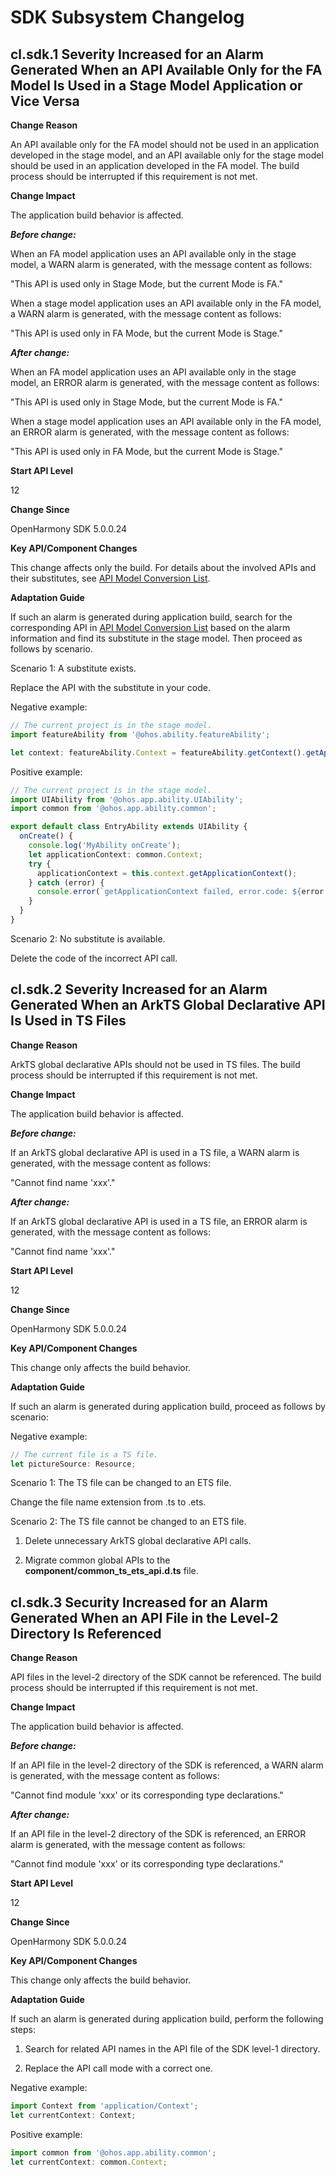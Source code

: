# SDK Subsystem Changelog

## cl.sdk.1 Severity Increased for an Alarm Generated When an API Available Only for the FA Model Is Used in a Stage Model Application or Vice Versa

**Change Reason**

An API available only for the FA model should not be used in an application developed in the stage model, and an API available only for the stage model should be used in an application developed in the FA model. The build process should be interrupted if this requirement is not met.

**Change Impact**

The application build behavior is affected.

***Before change:***

When an FA model application uses an API available only in the stage model, a WARN alarm is generated, with the message content as follows:

"This API is used only in Stage Mode, but the current Mode is FA."

When a stage model application uses an API available only in the FA model, a WARN alarm is generated, with the message content as follows:

"This API is used only in FA Mode, but the current Mode is Stage."

***After change:***

When an FA model application uses an API available only in the stage model, an ERROR alarm is generated, with the message content as follows:

"This API is used only in Stage Mode, but the current Mode is FA."

When a stage model application uses an API available only in the FA model, an ERROR alarm is generated, with the message content as follows:

"This API is used only in FA Mode, but the current Mode is Stage."

**Start API Level**

12

**Change Since**

OpenHarmony SDK 5.0.0.24

**Key API/Component Changes**

This change affects only the build. For details about the involved APIs and their substitutes, see [API Model Conversion List](./api-model-switch.md).

**Adaptation Guide**

If such an alarm is generated during application build, search for the corresponding API in [API Model Conversion List](./api-model-switch.md) based on the alarm information and find its substitute in the stage model. Then proceed as follows by scenario.

Scenario 1: A substitute exists.

Replace the API with the substitute in your code.

Negative example:
```ts
// The current project is in the stage model.
import featureAbility from '@ohos.ability.featureAbility';

let context: featureAbility.Context = featureAbility.getContext().getApplicationContext();
```

Positive example:
```ts
// The current project is in the stage model.
import UIAbility from '@ohos.app.ability.UIAbility';
import common from '@ohos.app.ability.common';

export default class EntryAbility extends UIAbility {
  onCreate() {
    console.log('MyAbility onCreate');
    let applicationContext: common.Context;
    try {
      applicationContext = this.context.getApplicationContext();
    } catch (error) {
      console.error(`getApplicationContext failed, error.code: ${error.code}, error.message: ${error.message}`);
    }
  }
}
```

Scenario 2: No substitute is available.

Delete the code of the incorrect API call.


## cl.sdk.2 Severity Increased for an Alarm Generated When an ArkTS Global Declarative API Is Used in TS Files

**Change Reason**

ArkTS global declarative APIs should not be used in TS files. The build process should be interrupted if this requirement is not met.

**Change Impact**

The application build behavior is affected.

***Before change:***

If an ArkTS global declarative API is used in a TS file, a WARN alarm is generated, with the message content as follows:

"Cannot find name 'xxx'."

***After change:***

If an ArkTS global declarative API is used in a TS file, an ERROR alarm is generated, with the message content as follows:

"Cannot find name 'xxx'."

**Start API Level**

12

**Change Since**

OpenHarmony SDK 5.0.0.24

**Key API/Component Changes**

This change only affects the build behavior.

**Adaptation Guide**

If such an alarm is generated during application build, proceed as follows by scenario:

Negative example:
```ts
// The current file is a TS file.
let pictureSource: Resource;
```

Scenario 1: The TS file can be changed to an ETS file.

Change the file name extension from .ts to .ets.

Scenario 2: The TS file cannot be changed to an ETS file.

1. Delete unnecessary ArkTS global declarative API calls.

2. Migrate common global APIs to the **component/common_ts_ets_api.d.ts** file.

## cl.sdk.3 Security Increased for an Alarm Generated When an API File in the Level-2 Directory Is Referenced

**Change Reason**

API files in the level-2 directory of the SDK cannot be referenced. The build process should be interrupted if this requirement is not met.

**Change Impact**

The application build behavior is affected.

***Before change:***

If an API file in the level-2 directory of the SDK is referenced, a WARN alarm is generated, with the message content as follows:

"Cannot find module 'xxx' or its corresponding type declarations."

***After change:***

If an API file in the level-2 directory of the SDK is referenced, an ERROR alarm is generated, with the message content as follows:

"Cannot find module 'xxx' or its corresponding type declarations."

**Start API Level**

12

**Change Since**

OpenHarmony SDK 5.0.0.24

**Key API/Component Changes**

This change only affects the build behavior.

**Adaptation Guide**

If such an alarm is generated during application build, perform the following steps:

1. Search for related API names in the API file of the SDK level-1 directory.

2. Replace the API call mode with a correct one.

Negative example:
```ts
import Context from 'application/Context';
let currentContext: Context;
```

Positive example:
```ts
import common from '@ohos.app.ability.common';
let currentContext: common.Context;
```

